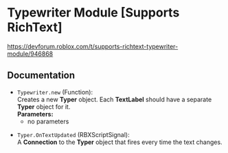 # Typewriter Module \[Supports RichText\]
https://devforum.roblox.com/t/supports-richtext-typewriter-module/946868

## Documentation

<!--=====-->
* `Typewriter.new` (Function):<br />
  Creates a new **Typer** object. Each **TextLabel** should have a separate **Typer** object for it.<br />
  **Parameters:**
  <ul>
    <li>no parameters</li>
  </ul>
<!--=====-->

<!--=====-->
* `Typer.OnTextUpdated` (RBXScriptSignal):<br />
A **Connection** to the **Typer** object that fires every time the text changes.
<!--=====-->

